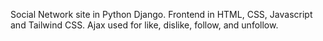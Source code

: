Social Network site in Python Django. Frontend in HTML, CSS, Javascript and Tailwind CSS. Ajax used for like, dislike, follow, and unfollow.
